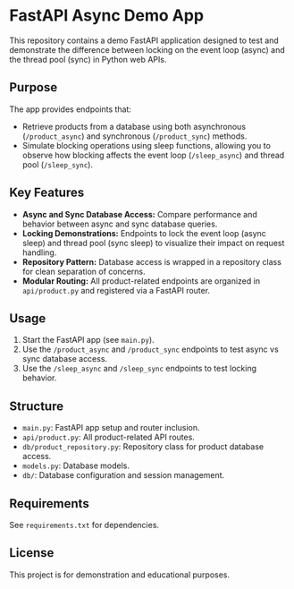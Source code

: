 # FastAPI Async Demo App

This repository contains a demo FastAPI application designed to test and demonstrate the difference between locking on the event loop (async) and the thread pool (sync) in Python web APIs.

## Purpose
The app provides endpoints that:
- Retrieve products from a database using both asynchronous (`/product_async`) and synchronous (`/product_sync`) methods.
- Simulate blocking operations using sleep functions, allowing you to observe how blocking affects the event loop (`/sleep_async`) and thread pool (`/sleep_sync`).

## Key Features
- **Async and Sync Database Access:** Compare performance and behavior between async and sync database queries.
- **Locking Demonstrations:** Endpoints to lock the event loop (async sleep) and thread pool (sync sleep) to visualize their impact on request handling.
- **Repository Pattern:** Database access is wrapped in a repository class for clean separation of concerns.
- **Modular Routing:** All product-related endpoints are organized in `api/product.py` and registered via a FastAPI router.

## Usage
1. Start the FastAPI app (see `main.py`).
2. Use the `/product_async` and `/product_sync` endpoints to test async vs sync database access.
3. Use the `/sleep_async` and `/sleep_sync` endpoints to test locking behavior.

## Structure
- `main.py`: FastAPI app setup and router inclusion.
- `api/product.py`: All product-related API routes.
- `db/product_repository.py`: Repository class for product database access.
- `models.py`: Database models.
- `db/`: Database configuration and session management.

## Requirements
See `requirements.txt` for dependencies.

## License
This project is for demonstration and educational purposes.

